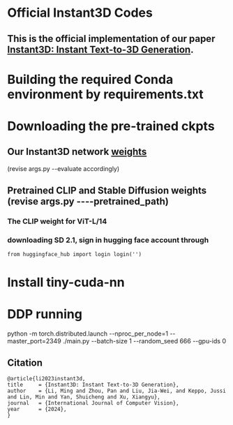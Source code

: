 # Official Instant3D Codes
## This is the official implementation of our paper [Instant3D: Instant Text-to-3D Generation](https://arxiv.org/abs/2311.08403).

# Building the required Conda environment by requirements.txt

# Downloading the pre-trained ckpts
## Our Instant3D network [weights](https://drive.google.com/file/d/1SXQco_5n0yQBeuEsLO5-KR-jJQ8v9gxF/view?usp=sharing) 
(revise args.py --evaluate accordingly)
## Pretrained CLIP and Stable Diffusion weights (revise args.py ----pretrained_path)
### The CLIP weight for ViT-L/14
### downloading SD 2.1, sign in hugging face account through 
`from huggingface_hub import login
login('')`

# Install tiny-cuda-nn 

# DDP running
python -m torch.distributed.launch --nproc_per_node=1 --master_port=2349 ./main.py --batch-size 1 --random_seed 666 --gpu-ids 0

## Citation
```
@article{li2023instant3d,
title     = {Instant3D: Instant Text-to-3D Generation},
author    = {Li, Ming and Zhou, Pan and Liu, Jia-Wei, and Keppo, Jussi and Lin, Min and Yan, Shuicheng and Xu, Xiangyu},
journal   = {International Journal of Computer Vision},
year      = {2024},
}
```
